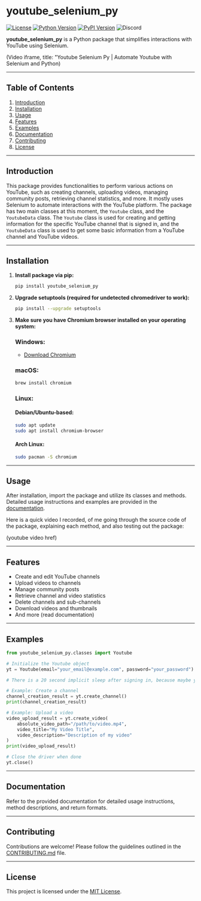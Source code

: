 # youtube_selenium_py

[![License](https://img.shields.io/badge/license-MIT-blue.svg)](https://opensource.org/licenses/MIT) [![Python Version](https://img.shields.io/badge/python-3.6%2B-blue.svg)](https://www.python.org/downloads/) [![PyPI Version](https://img.shields.io/pypi/v/youtube_selenium_py.svg)](https://discord.gg/hBufFtWQmy) ![Discord](https://img.shields.io/discord/1225776155626307594)

**youtube_selenium_py** is a Python package that simplifies interactions with YouTube using Selenium.

(Video iframe, title: "Youtube Selenium Py | Automate Youtube with Selenium and Python)

---

## Table of Contents

1. [Introduction](#introduction)
2. [Installation](#installation)
3. [Usage](#usage)
4. [Features](#features)
5. [Examples](#examples)
6. [Documentation](#documentation)
7. [Contributing](#contributing)
8. [License](#license)

---

## Introduction

This package provides functionalities to perform various actions on YouTube, such as creating channels, uploading videos, managing community posts, retrieving channel statistics, and more. It mostly uses Selenium to automate interactions with the YouTube platform. The package has two main classes at this moment, the `Youtube` class, and the `YoutubeData` class. The `Youtube` class is used for creating and getting information for the specific YouTube channel that is signed in, and the `YoutubeData` class is used to get some basic information from a YouTube channel and YouTube videos.

---

## Installation

1. **Install package via pip:**

   ```bash
   pip install youtube_selenium_py
   ```

2. **Upgrade setuptools (required for undetected chromedriver to work):**

   ```bash
   pip install --upgrade setuptools
   ```

3. **Make sure you have Chromium browser installed on your operating system:**

   ### Windows:

   - [Download Chromium](https://www.chromium.org/getting-involved/download-chromium/)

   ### macOS:

   ```bash
   brew install chromium
   ```

   ### Linux:

   #### Debian/Ubuntu-based:

   ```bash
   sudo apt update
   sudo apt install chromium-browser
   ```

   #### Arch Linux:

   ```bash
   sudo pacman -S chromium
   ```

---

## Usage

After installation, import the package and utilize its classes and methods. Detailed usage instructions and examples are provided in the [documentation](https://docs.agnostica.site).

Here is a quick video I recorded, of me going through the source code of the package, explaining each method, and also testing out the package:

(youtube video href)

---

## Features

- Create and edit YouTube channels
- Upload videos to channels
- Manage community posts
- Retrieve channel and video statistics
- Delete channels and sub-channels
- Download videos and thumbnails
- And more (read documentation)

---

## Examples

```python
from youtube_selenium_py.classes import Youtube

# Initialize the Youtube object
yt = Youtube(email="your_email@example.com", password="your_password")

# There is a 20 second implicit sleep after signing in, because maybe you have 2 step authentication enabled, or it will send confirmation code to your phone. We suggest using a brand new google account, then this won't happen, everything will be automatic.

# Example: Create a channel
channel_creation_result = yt.create_channel()
print(channel_creation_result)

# Example: Upload a video
video_upload_result = yt.create_video(
    absolute_video_path="/path/to/video.mp4",
    video_title="My Video Title",
    video_description="Description of my video"
)
print(video_upload_result)

# Close the driver when done
yt.close()
```

---

## Documentation

Refer to the provided documentation for detailed usage instructions, method descriptions, and return formats.

---

## Contributing

Contributions are welcome! Please follow the guidelines outlined in the [CONTRIBUTING.md](CONTRIBUTING.md) file.

---

## License

This project is licensed under the [MIT License](LICENSE).
